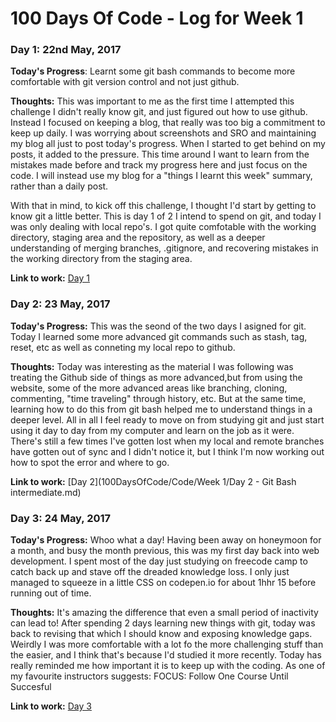 # 100 Days Of Code - Log for Week 1

### Day 1: 22nd May, 2017

**Today's Progress**: Learnt some git bash commands to become more comfortable with git version control and not just github.

**Thoughts:** This was important to me as the first time I attempted this challenge I didn't really know git, and just figured out how to use github. Instead I focused on keeping a blog, that really was too big a commitment to keep up daily. I was worrying about screenshots and SRO and maintaining my blog all just to post today's progress. When I started to get behind on my posts, it added to the pressure. This time around I want to learn from the mistakes made before and track my progress here and just focus on the code. I will instead use my blog for a "things I learnt this week" summary, rather than a daily post. 

With that in mind, to kick off this challenge, I thought I'd start by getting to know git a little better. This is day 1 of 2 I intend to spend on git, and today I was only dealing with local repo's. I got quite comfotable with the working directory, staging area and the repository, as well as a deeper understanding of merging branches, .gitignore, and recovering mistakes in the working directory from the staging area. 

**Link to work:** [Day 1](https://github.com/Pominaus/100-days-of-code/blob/master/Code/Day%201%20-%20Git%20Bash.md)


### Day 2: 23 May, 2017

**Today's Progress:** This was the seond of the two days I asigned for git. Today I learned some more advanced git commands such as stash, tag, reset, etc as well as conneting my local repo to github.

**Thoughts:** Today was interesting as the material I was following was treating the Github side of things as more advanced,but from using the website, some of the more advanced areas like branching, cloning, commenting, "time traveling" through history, etc. But at the same time, learning how to do this from git bash helped me to understand things in a deeper level. All in all I feel ready to move on from studying git and just start using it day to day from my computer and learn on the job as it were. There's still a few times I've gotten lost when my local and remote branches have gotten out of sync and I didn't notice it, but I think I'm now working out how to spot the error and where to go.

**Link to work:**  [Day 2](100DaysOfCode/Code/Week 1/Day 2 - Git Bash intermediate.md)

### Day 3: 24 May, 2017

**Today's Progress:** Whoo what a day! Having been away on honeymoon for a month, and busy the month previous, this was my first day back into web development. I spent most of the day just studying on freecode camp to catch back up and stave off the dreaded knowledge loss. I only just managed to squeeze in a little CSS on codepen.io for about 1hhr 15 before running out of time.

**Thoughts:** It's amazing the difference that even a small period of inactivity can lead to! After spending 2 days learning new things with git, today was back to revising that which I should know and exposing knowledge gaps. Weirdly I was more comfortable with a lot fo the more challenging stuff than the easier, and I think that's because I'd studied it more recently. Today has really reminded me how important it is to keep up with the coding. As one of my favourite instructors suggests: FOCUS: Follow One Course Until Succesful

**Link to work:** [Day 3]()
